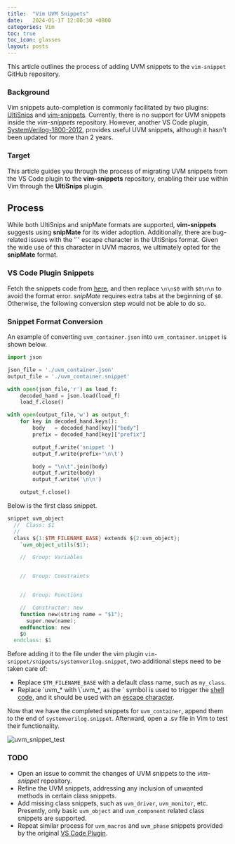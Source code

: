 ```yaml
---
title:  "Vim UVM Snippets"
date:   2024-01-17 12:00:30 +0800
categories: Vim
toc: true
toc_icon: glasses
layout: posts
---
```


This article outlines the process of adding UVM snippets to the `vim-snippet` GitHub repository.

### Background

Vim snippets auto-completion is commonly facilitated by two plugins: [UltiSnips](https://github.com/SirVer/ultisnips/) and [vim-snippets](https://github.com/honza/vim-snippets). Currently, there is no support for UVM snippets inside the *vim-snippets* repository. However, another VS Code plugin, [SystemVerilog-1800-2012](https://github.com/gvekony/sv-1800-2012), provides useful UVM snippets, although it hasn't been updated for more than 2 years.

### Target

This article guides you through the process of migrating UVM snippets from the VS Code plugin to the **vim-snippets** repository, enabling their use within Vim through the **UltiSnips** plugin.

## Process

While both UltiSnips and snipMate formats are supported, **vim-snippets** suggests using **snipMate** for its wider adoption. Additionally, there are bug-related issues with the '`' escape character in the UltiSnips format. Given the wide use of this character in UVM macros, we ultimately opted for the **snipMate** format.

### VS Code Plugin Snippets

Fetch the snippets code from [here](https://github.com/gvekony/sv-1800-2012/blob/master/snippets/uvm_containers.json), and then replace `\n\n$0` with `$0\n\n` to avoid the format error. *snipMate* requires extra tabs at the beginning of `$0`. Otherwise, the following conversion step would not be able to do so.

### Snippet Format Conversion

An example of converting `uvm_container.json` into `uvm_container.snippet` is shown below.

```python
import json

json_file = './uvm_container.json'
output_file = './uvm_container.snippet'

with open(json_file,'r') as load_f:
    decoded_hand = json.load(load_f)
    load_f.close()

with open(output_file,'w') as output_f:
    for key in decoded_hand.keys():
        body   = decoded_hand[key]["body"]
        prefix = decoded_hand[key]["prefix"]

        output_f.write('snippet ')
        output_f.write(prefix+'\n\t')

        body = "\n\t".join(body)
        output_f.write(body)
        output_f.write('\n\n')

    output_f.close()
```

Below is the first class snippet.

```verilog
snippet uvm_object
  //  Class: $1
  //
  class ${1:$TM_FILENAME_BASE} extends ${2:uvm_object};
    `uvm_object_utils($1);

    //  Group: Variables


    //  Group: Constraints


    //  Group: Functions

    //  Constructor: new
    function new(string name = "$1");
      super.new(name);
    endfunction: new
    $0
  endclass: $1
```

Before adding it to the file under the vim plugin `vim-snippet/snippets/systemverilog.snippet`, two additional steps need to be taken care of:

- Replace `$TM_FILENAME_BASE` with a default class name, such as `my_class`.
- Replace \`uvm_* with \\\`uvm_*, as the \` symbol is used to trigger the [shell code](https://github.com/SirVer/ultisnips/blob/b393ba65386d47664421e1f8b246a87a6e8b218c/doc/UltiSnips.txt#L851), and it should be used with an [escape character](https://github.com/SirVer/ultisnips/blob/b393ba65386d47664421e1f8b246a87a6e8b218c/doc/UltiSnips.txt#L753).

Now that we have the completed snippets for `uvm_container`, append them to the end of `systemverilog.snippet`. Afterward, open a .sv file in Vim to test their functionality.

![uvm_snippet_test]({{site_url}}/assets/Vim/uvm_snippet_test.png)

### TODO

- Open an issue to commit the changes of UVM snippets to the *vim-snippet* repository.
- Refine the UVM snippets, addressing any inclusion of unwanted methods in certain class snippets.
- Add missing class snippets, such as `uvm_driver`, `uvm_monitor`, etc. Presently, only basic `uvm_object` and `uvm_component` related class snippets are supported.
- Repeat similar process for `uvm_macros` and `uvm_phase` snippets provided by the original [VS Code Plugin](https://github.com/gvekony/sv-1800-2012/tree/master/snippets).
